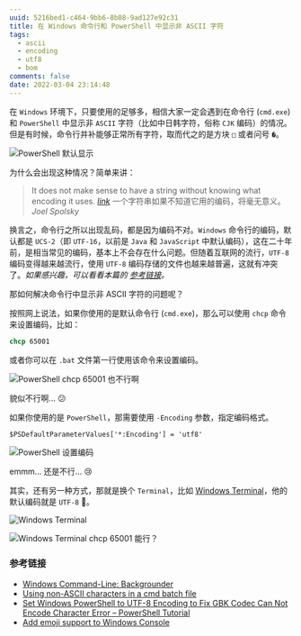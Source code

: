 ```yaml
---
uuid: 5216bed1-c464-9bb6-8b08-9ad127e92c31
title: 在 Windows 命令行和 PowerShell 中显示非 ASCII 字符
tags:
  - ascii
  - encoding
  - utf8
  - bom
comments: false
date: 2022-03-04 23:14:48
---
```


在 `Windows` 环境下，只要使用的足够多，相信大家一定会遇到在命令行 (`cmd.exe`) 和 `PowerShell` 中显示非 `ASCII` 字符（比如中日韩字符，俗称 `CJK` 编码）的情况。但是有时候，命令行并补能够正常所有字符，取而代之的是方块 `□` 或者问号 `�`。

![PowerShell 默认显示](/images/display-non-ASCII-characters-in-Windows-command-and-PowerShell/ps-default.png)

为什么会出现这种情况？简单来讲：

> It does not make sense to have a string without knowing what encoding it uses. [<i class="mdui-icon material-icons">link</i>](https://www.joelonsoftware.com/2003/10/08/the-absolute-minimum-every-software-developer-absolutely-positively-must-know-about-unicode-and-character-sets-no-excuses/)
> 一个字符串如果不知道它用的编码，将毫无意义。
> <cite>Joel Spolsky</cite>

换言之，命令行之所以出现乱码，都是因为编码不对。`Windows` 命令行的编码，默认都是 `UCS-2`（即 `UTF-16`，以前是 `Java` 和 `JavaScript` 中默认编码），这在二十年前，是相当常见的编码，基本上不会存在什么问题。但随着互联网的流行，`UTF-8` 编码变得越来越流行，使用 `UTF-8` 编码存储的文件也越来越普遍，这就有冲突了。*如果感兴趣，可以看看本篇的 [参考链接](#参考链接)。*

那如何解决命令行中显示非 ASCII 字符的问题呢？

按照网上说法，如果你使用的是默认命令行 (`cmd.exe`)，那么可以使用 `chcp` 命令来设置编码，比如：

``` bat
chcp 65001
```

或者你可以在 `.bat` 文件第一行使用该命令来设置编码。

![PowerShell chcp 65001 也不行啊](/images/display-non-ASCII-characters-in-Windows-command-and-PowerShell/ps-with-chcp-65001.png)

貌似不行啊… 😕

如果你使用的是 `PowerShell`，那需要使用 `-Encoding` 参数，指定编码格式。

```
$PSDefaultParameterValues['*:Encoding'] = 'utf8'
```

![PowerShell 设置编码](/images/display-non-ASCII-characters-in-Windows-command-and-PowerShell/ps-set-encoding.png)

emmm… 还是不行… 😢

其实，还有另一种方式，那就是换个 `Terminal`，比如 [Windows Terminal](https://docs.microsoft.com/en-us/windows/terminal/)，他的默认编码就是 `UTF-8` 🙂。

![Windows Terminal](/images/display-non-ASCII-characters-in-Windows-command-and-PowerShell/windows-terminal-default.png)

![Windows Terminal chcp 65001 能行？](/images/display-non-ASCII-characters-in-Windows-command-and-PowerShell/windows-terminal-with-chcp-65001.png)

### 参考链接

- [Windows Command-Line: Backgrounder](https://devblogs.microsoft.com/commandline/windows-command-line-backgrounder/)
- [Using non-ASCII characters in a cmd batch file](https://stackoverflow.com/questions/18813495/using-non-ascii-characters-in-a-cmd-batch-file)
- [Set Windows PowerShell to UTF-8 Encoding to Fix GBK Codec Can Not Encode Character Error – PowerShell Tutorial](https://www.tutorialexample.com/set-windows-powershell-to-utf-8-encoding-to-fix-gbk-codec-can-not-encode-character-error-powershell-tutorial)
- [Add emoji support to Windows Console](https://github.com/Microsoft/Terminal/issues/190)
